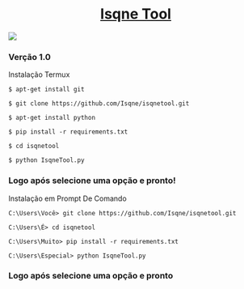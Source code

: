 <h1 align="center">
    <a href="https://github.com/Isqne/isqnetool">Isqne Tool</a>
</h1>
<img src="https://img.shields.io/github/stars/Isqne/isqnetool?color=000000&logo=github&style=for-the-badge">

### Verção 1.0

Instalação Termux
```
$ apt-get install git

$ git clone https://github.com/Isqne/isqnetool.git

$ apt-get install python

$ pip install -r requirements.txt

$ cd isqnetool

$ python IsqneTool.py
```

### Logo após selecione uma opção e pronto!

Instalação em Prompt De Comando

```
C:\Users\Você> git clone https://github.com/Isqne/isqnetool.git

C:\Users\É> cd isqnetool

C:\Users\Muito> pip install -r requirements.txt  

C:\Users\Especial> python IsqneTool.py
```

### Logo após selecione uma opção e pronto
